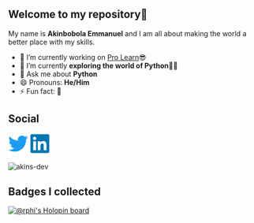 ## Welcome to my repository👋

My name is **Akinbobola Emmanuel** and I am all about making the world a better place with my skills.

- 🔭 I’m currently working on [Pro Learn](https://prolearn.onrender.com)😎
- 🌱 I’m currently **exploring the world of Python**👨‍💻
- 💬 Ask me about **Python**
- 😄 Pronouns: **He/Him**
- ⚡ Fun fact: 🤨


## Social

[<img src='https://raw.githubusercontent.com/devicons/devicon/master/icons/twitter/twitter-original.svg' alt='Akinbobola Emmanuel on Twitter' height='40'>](https://twitter.com/akins_dev)
[<img src='https://raw.githubusercontent.com/devicons/devicon/master/icons/linkedin/linkedin-original.svg' alt='Akinbobola Emmanuel on LinkedIn' height='40'>](https://www.linkedin.com/in/akins-dev/)

<p><img align="center" src="https://github-readme-streak-stats
herokuapp.com/?user=akins-dev&" alt="akins-dev" /></p>


## Badges I collected

[![@rphi's Holopin board](https://holopin.io/api/user/board?user=emmanuel04)](https://holopin.io/@emmanuel04)
